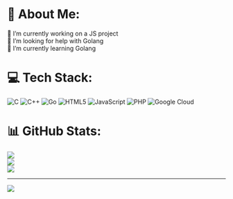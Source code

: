 # 💫 About Me:
🔭 I’m currently working on a JS project<br>🤝 I’m looking for help with Golang<br>🌱 I’m currently learning Golang


# 💻 Tech Stack:
![C](https://img.shields.io/badge/c-%2300599C.svg?style=for-the-badge&logo=c&logoColor=white) ![C++](https://img.shields.io/badge/c++-%2300599C.svg?style=for-the-badge&logo=c%2B%2B&logoColor=white) ![Go](https://img.shields.io/badge/go-%2300ADD8.svg?style=for-the-badge&logo=go&logoColor=white) ![HTML5](https://img.shields.io/badge/html5-%23E34F26.svg?style=for-the-badge&logo=html5&logoColor=white) ![JavaScript](https://img.shields.io/badge/javascript-%23323330.svg?style=for-the-badge&logo=javascript&logoColor=%23F7DF1E) ![PHP](https://img.shields.io/badge/php-%23777BB4.svg?style=for-the-badge&logo=php&logoColor=white) ![Google Cloud](https://img.shields.io/badge/Google%20Cloud-%234285F4.svg?style=for-the-badge&logo=google-cloud&logoColor=white)
# 📊 GitHub Stats:
![](https://github-readme-stats.vercel.app/api?username=Kavyashah26&theme=dark&hide_border=false&include_all_commits=true&count_private=false)<br/>
![](https://github-readme-streak-stats.herokuapp.com/?user=Kavyashah26&theme=dark&hide_border=false)<br/>
![](https://github-readme-stats.vercel.app/api/top-langs/?username=Kavyashah26&theme=dark&hide_border=false&include_all_commits=true&count_private=false&layout=compact)

---
[![](https://visitcount.itsvg.in/api?id=Kavyashah26&icon=0&color=0)](https://visitcount.itsvg.in)

<!-- Proudly created with GPRM ( https://gprm.itsvg.in ) -->

